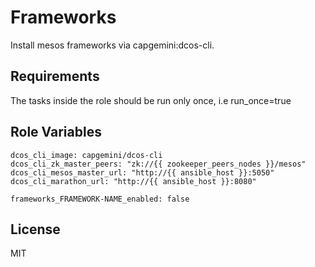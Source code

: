 Frameworks
=========

Install mesos frameworks via capgemini:dcos-cli.

Requirements
------------

The tasks inside the role should be run only once, i.e run_once=true

Role Variables
--------------
```
dcos_cli_image: capgemini/dcos-cli
dcos_cli_zk_master_peers: "zk://{{ zookeeper_peers_nodes }}/mesos"
dcos_cli_mesos_master_url: "http://{{ ansible_host }}:5050"
dcos_cli_marathon_url: "http://{{ ansible_host }}:8080"

frameworks_FRAMEWORK-NAME_enabled: false
```

License
-------

MIT

